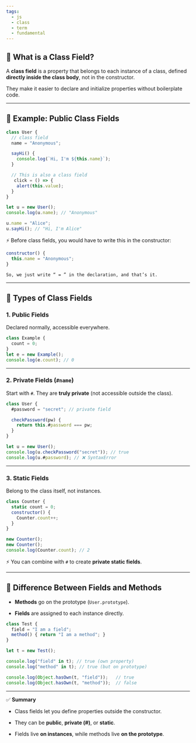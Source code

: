 ```yaml
---
tags: 
  - js
  - class
  - term
  - fundamental
---
```


## 🔹 What is a Class Field?

A **class field** is a property that belongs to each instance of a class, defined **directly inside the class body**, not in the constructor.

They make it easier to declare and initialize properties without boilerplate code.

---

## 🔹 Example: Public Class Fields

```js
class User {
  // class field
  name = "Anonymous";

  sayHi() {
    console.log(`Hi, I'm ${this.name}`);
  }

  // This is also a class field
   click = () => {
    alert(this.value);
  } 
}

let u = new User();
console.log(u.name); // "Anonymous"

u.name = "Alice";
u.sayHi(); // "Hi, I'm Alice"
```

⚡ Before class fields, you would have to write this in the constructor:

```js
constructor() {
  this.name = "Anonymous";
}
```

```ad-note
So, we just write “ = ” in the declaration, and that’s it.
```

---

## 🔹 Types of Class Fields

### 1. **Public Fields**

Declared normally, accessible everywhere.

```js
class Example {
  count = 0;
}
let e = new Example();
console.log(e.count); // 0
```

---

### 2. **Private Fields** (`#name`)

Start with `#`. They are **truly private** (not accessible outside the class).

```js
class User {
  #password = "secret"; // private field

  checkPassword(pw) {
    return this.#password === pw;
  }
}

let u = new User();
console.log(u.checkPassword("secret")); // true
console.log(u.#password); // ❌ SyntaxError
```

---

### 3. **Static Fields**

Belong to the class itself, not instances.

```js
class Counter {
  static count = 0;
  constructor() {
    Counter.count++;
  }
}

new Counter();
new Counter();
console.log(Counter.count); // 2
```

⚡ You can combine with `#` to create **private static fields**.

---

## 🔹 Difference Between Fields and Methods

- **Methods** go on the prototype (`User.prototype`).
    
- **Fields** are assigned to each instance directly.
    

```js
class Test {
  field = "I am a field";
  method() { return "I am a method"; }
}

let t = new Test();

console.log("field" in t); // true (own property)
console.log("method" in t); // true (but on prototype)

console.log(Object.hasOwn(t, "field"));   // true
console.log(Object.hasOwn(t, "method"));  // false
```

---

✅ **Summary**

- Class fields let you define properties outside the constructor.
    
- They can be **public**, **private (#)**, or **static**.
    
- Fields live **on instances**, while methods live **on the prototype**.
    